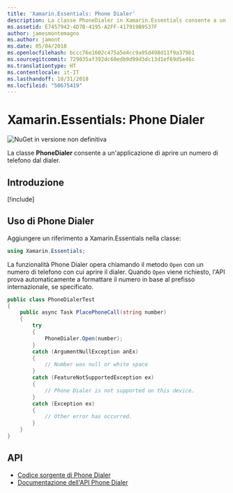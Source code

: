 ```yaml
---
title: 'Xamarin.Essentials: Phone Dialer'
description: La classe PhoneDialer in Xamarin.Essentials consente a un'applicazione di aprire un numero di telefono dal dialer
ms.assetid: E7457942-4D7B-4195-A2FF-417919B9537F
author: jamesmontemagno
ms.author: jamont
ms.date: 05/04/2018
ms.openlocfilehash: bccc76e1602c475a5e4cc9a95d498d11f9a379b1
ms.sourcegitcommit: 729035af392dc60edb9d99d3dc13d1ef69d5e46c
ms.translationtype: HT
ms.contentlocale: it-IT
ms.lasthandoff: 10/31/2018
ms.locfileid: "50675419"
---
```

# <a name="xamarinessentials-phone-dialer"></a>Xamarin.Essentials: Phone Dialer

![NuGet in versione non definitiva](~/media/shared/pre-release.png)

La classe **PhoneDialer** consente a un'applicazione di aprire un numero di telefono dal dialer.

## <a name="get-started"></a>Introduzione

[!include[](~/essentials/includes/get-started.md)]

## <a name="using-phone-dialer"></a>Uso di Phone Dialer

Aggiungere un riferimento a Xamarin.Essentials nella classe:

```csharp
using Xamarin.Essentials;
```

La funzionalità Phone Dialer opera chiamando il metodo `Open` con un numero di telefono con cui aprire il dialer. Quando `Open` viene richiesto, l'API prova automaticamente a formattare il numero in base al prefisso internazionale, se specificato.

```csharp
public class PhoneDialerTest
{
    public async Task PlacePhoneCall(string number)
    {
        try
        {
            PhoneDialer.Open(number);
        }
        catch (ArgumentNullException anEx)
        {
            // Number was null or white space
        }
        catch (FeatureNotSupportedException ex)
        {
            // Phone Dialer is not supported on this device.
        }
        catch (Exception ex)
        {
            // Other error has occurred.
        }
    }
}
```

## <a name="api"></a>API

- [Codice sorgente di Phone Dialer](https://github.com/xamarin/Essentials/tree/master/Xamarin.Essentials/PhoneDialer)
- [Documentazione dell'API Phone Dialer](xref:Xamarin.Essentials.PhoneDialer)
